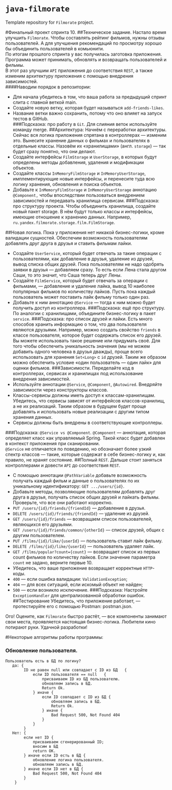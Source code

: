 # `java-filmorate`
Template repository for `Filmorate` project.


#Финальный проект спринта 10.
##Техническое задание.
Настало время улучшить `Filmorate`. Чтобы составлять рейтинг фильмов, нужны отзывы пользователей. А для улучшения 
рекомендаций по просмотру хорошо бы объединить пользователей в комьюнити.  
По итогам прошлого спринта у вас получилась заготовка приложения. 
Программа может принимать, обновлять и возвращать пользователей и фильмы.  
В этот раз улучшим `API` приложения до соответствия `REST`, а также изменим архитектуру приложения 
с помощью внедрения зависимостей.  
####Наводим порядок в репозитории:  
* Для начала убедитесь в том, что ваша работа за предыдущий спринт слита с главной веткой main. 
* Создайте новую ветку, которая будет называться `add-friends-likes`.  
* Название ветки важно сохранить, потому что оно влияет на запуск тестов в GitHub.  
###Подсказка: про работу в `Git`.
Для слияния веток используйте команду merge.
##Архитектура:
Начнём с переработки архитектуры.  
Сейчас вся логика приложения спрятана в контроллерах — изменим это. Вынесите хранение данных 
о фильмах и пользователях в отдельные классы. Назовём их «хранилищами» (англ. `storage`) — так 
будет сразу понятно, что они делают.
* Создайте интерфейсы `FilmStorage` и `UserStorage`, в которых будут определены методы добавления, 
удаления и модификации объектов.
* Создайте классы `InMemoryFilmStorage` и `InMemoryUserStorage`, имплементирующие новые интерфейсы, 
и перенесите туда всю логику хранения, обновления и поиска объектов.
* Добавьте к `InMemoryFilmStorage` и `InMemoryUserStorage` аннотацию `@Component,` чтобы 
впоследствии пользоваться внедрением зависимостей и передавать хранилища сервисам.
###Подсказка: про структуру проекта.
Чтобы объединить хранилища, создайте новый пакет storage. В нём будут только классы и интерфейсы, 
имеющие отношение к хранению данных. Например, `ru.yandex.filmorate.storage.film.FilmStorage`.

##Новая логика.
Пока у приложения нет никакой бизнес-логики, кроме валидации сущностей. Обеспечим возможность 
пользователям добавлять друг друга в друзья и ставить фильмам лайки.
* Создайте `UserService`, который будет отвечать за такие операции с пользователями, 
как добавление в друзья, удаление из друзей, вывод списка общих друзей. 
Пока пользователям не надо одобрять заявки в друзья — добавляем сразу. 
То есть если Лена стала другом Саши, то это значит, что Саша теперь друг Лены.
* Создайте `FilmService`, который будет отвечать за операции с фильмами, — добавление и 
удаление лайка, вывод 10 наиболее популярных фильмов по количеству лайков. Пусть пока каждый 
пользователь может поставить лайк фильму только один раз.
* Добавьте к ним аннотацию `@Service` — тогда к ним можно будет получить доступ из контроллера.
###Подсказка: ещё про структуру.
По аналогии с хранилищами, объедините бизнес-логику в пакет `service`.
###Подсказка: про список друзей и лайки.
Есть много способов хранить информацию о том, что два пользователя являются друзьями. Например, 
можно создать свойство `friends` в классе пользователя, которое будет содержать список его друзей. 
Вы можете использовать такое решение или придумать своё. Для того чтобы обеспечить уникальность 
значения (мы не можем добавить одного человека в друзья дважды), проще всего использовать для 
хранения `Set<Long>` с `id` друзей. Таким же образом можно обеспечить условие «один пользователь — 
один лайк» для оценки фильмов.
###Зависимости.
Переделайте код в контроллерах, сервисах и хранилищах под использование внедрения зависимостей.
* Используйте аннотации `@Service`, `@Component`, `@Autowired`. Внедряйте зависимости через 
конструкторы классов.
* Классы-сервисы должны иметь доступ к классам-хранилищам. Убедитесь, что сервисы зависят от 
интерфейсов классов-хранилищ, а не их реализаций. Таким образом в будущем будет проще добавлять 
и использовать новые реализации с другим типом хранения данных.
* Сервисы должны быть внедрены в соответствующие контроллеры.

###Подсказка: `@Service vs @Component`.
`@Component` — аннотация, которая определяет класс как управляемый Spring. Такой класс будет 
добавлен в контекст приложения при сканировании.  
`@Service` не отличается по поведению, но обозначает более узкий спектр классов — такие, 
которые содержат в себе бизнес-логику и, как правило, не хранят состояние.
##Полный `REST`.
Дальше стоит заняться контроллерами и довести `API` до соответствия `REST`.
* С помощью аннотации `@PathVariable` добавьте возможность получать каждый фильм и данные о 
пользователях по их уникальному идентификатору: `GET .../users/{id}`.
* Добавьте методы, позволяющие пользователям добавлять друг друга в друзья, получать список 
общих друзей и лайкать фильмы. Проверьте, что все они работают корректно.
* `PUT /users/{id}/friends/{friendId}` — добавление в друзья.
* `DELETE /users/{id}/friends/{friendId}` — удаление из друзей.
* `GET /users/{id}/friends` — возвращаем список пользователей, являющихся его друзьями.
* `GET /users/{id}/friends/common/{otherId}` — список друзей, общих с другим пользователем.
* `PUT /films/{id}/like/{userId}` — пользователь ставит лайк фильму.
* `DELETE /films/{id}/like/{userId}` — пользователь удаляет лайк.
* `GET /films/popular?count={count}` — возвращает список из первых count фильмов по количеству 
лайков. Если значение параметра `count` не задано, верните первые 10.
* Убедитесь, что ваше приложение возвращает корректные `HTTP`-коды.
* `400` — если ошибка валидации: `ValidationException`;
* `404` — для всех ситуаций, если искомый объект не найден;
* `500` — если возникло исключение.
###Подсказка:
Настройте `ExceptionHandler` для централизованной обработки ошибок.
##Тестирование
Убедитесь, что приложение работает, — протестируйте его с помощью Postman: postman.json.  


Ого! Оцените, как `Filmorate` быстро растёт, — все компоненты занимают свои места, проявляется 
настоящая бизнес-логика. Любители кино потирают руки. Удачной разработки!


#Некоторые алгоритмы работы программы:
###    Обновление пользователя.
    Пользователь есть в БД по логину?
       да: {
            ID не равен null или совпадает с ID из БД   {
                если ID пользователя == null   {
                    присваиваем ID из БД пользователю.
                    обновляем запись в БД.
                    Return Ok.
                } иначе {
                    если ID совпадает с ID из БД {
                        обновляем запись в БД.
                        Return Ok.
                    } иначе {
                        Bad Request 500, Not Found 404
                    }
                }
            }
       Нет: {
            если нет ID {
                присваиваем сгенерированный ID;
                вносим в БД
                return OK.
            } иначе если ID есть в БД {
                обновление логина пользователя.
                обновляем запись в БД.
            } иначе если ID нет в БД {
                Bad Request 500, Not Found 404
            }
        }
